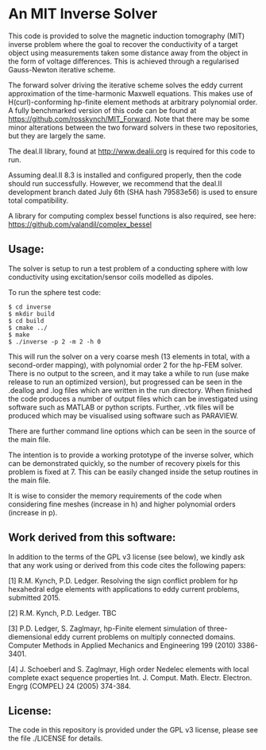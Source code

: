 An MIT Inverse Solver
=====================

This code is provided to solve the magnetic induction tomography (MIT) inverse problem where the goal to recover the conductivity of a target object using measurements taken some distance away from the object in the form of voltage differences.
This is achieved through a regularised Gauss-Newton iterative scheme.

The forward solver driving the iterative scheme solves the eddy current approximation of the time-harmonic Maxwell equations. This makes use of H(curl)-conforming hp-finite element methods at arbitrary polynomial order. 
A fully benchmarked version of this code can be found at https://github.com/rosskynch/MIT_Forward. Note that there may be some minor alterations between the two forward solvers in these two repositories, but they are largely the same.

The deal.II library, found at http://www.dealii.org is required for this code to run.

Assuming deal.II 8.3 is installed and configured properly, then the code should run successfully. However, we recommend that the deal.II development branch dated July 6th (SHA hash 79583e56) is used to ensure total compatibility.

A library for computing complex bessel functions is also required, see here: https://github.com/valandil/complex_bessel

Usage:
--------

The solver is setup to run a test problem of a conducting sphere with low conductivity using excitation/sensor coils modelled as dipoles.

To run the sphere test code:

    $ cd inverse
    $ mkdir build
    $ cd build
    $ cmake ../
    $ make
    $ ./inverse -p 2 -m 2 -h 0

This will run the solver on a very coarse mesh (13 elements in total, with a second-order mapping), with polynomial order 2 for the hp-FEM solver. There is no output to the screen, and it may take a while to run (use make release to run an optimized version), but progressed can be seen in
the .deallog and .log files which are written in the run directory. When finished the code produces a number of output files which can be investigated using software such as MATLAB or python scripts.
Further, .vtk files will be produced which may be visualised using software such as PARAVIEW.

There are further command line options which can be seen in the source of the main file.

The intention is to provide a working prototype of the inverse solver, which can be demonstrated quickly, so the number of recovery pixels for this problem is fixed at 7. This can be easily changed inside the setup routines in the main file.

It is wise to consider the memory requirements of the code when considering fine meshes (increase in h) and higher polynomial orders (increase in p).

Work derived from this software:
--------
In addition to the terms of the GPL v3 license (see below), we kindly ask that any work using or derived from this code cites the following papers:

[1] R.M. Kynch, P.D. Ledger. Resolving the sign conflict problem for hp hexahedral edge elements with applications to eddy current problems, submitted 2015.

[2] R.M. Kynch, P.D. Ledger. TBC

[3] P.D. Ledger, S. Zaglmayr, hp-Finite element simulation of three-diemensional eddy current problems on multiply connected domains. Computer Methods in Applied Mechanics and Engineering 199 (2010) 3386-3401.

[4] J. Schoeberl and S. Zaglmayr,  High order Nedelec elements with local complete exact sequence properties Int. J. Comput. Math. Electr. Electron. Engrg (COMPEL) 24 (2005) 374-384.


License:
--------

The code in this repository is provided under the GPL v3 license, please see the file ./LICENSE for details.
